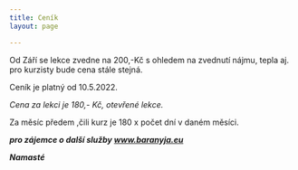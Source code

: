 ```yaml
---
title: Ceník
layout: page

---
```

Od Září se lekce zvedne na 200,-Kč s ohledem na zvednutí nájmu, tepla aj. pro kurzisty bude cena stále stejná.

Ceník je platný od 10.5.2022.

_Cena za lekci je 180,- Kč, otevřené lekce._

Za měsíc předem ,čili kurz je 180 x počet dní v daném měsíci.

**_pro zájemce o další služby www.baranyja.eu_**

**_Namasté_**